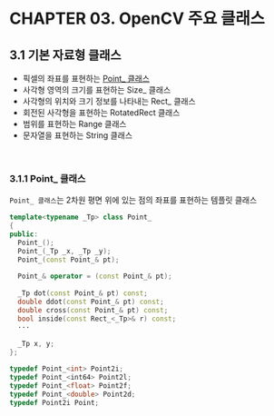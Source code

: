 # CHAPTER 03. OpenCV 주요 클래스

## 3.1 기본 자료형 클래스

* 픽셀의 좌표를 표현하는 [Point_ 클래스](#311-point_-%ED%81%B4%EB%9E%98%EC%8A%A4%ED%81%B4%EB%9E%98%EC%8A%A4)
* 사각형 영역의 크기를 표현하는 Size_ 클래스
* 사각형의 위치와 크기 정보를 나타내는 Rect_ 클래스
* 회전된 사각형을 표현하는 RotatedRect 클래스
* 범위를 표현하는 Range 클래스
* 문자열을 표현하는 String 클래스

<br/>

### 3.1.1 Point_ 클래스

`Point_ 클래스`는 2차원 평면 위에 있는 점의 좌표를 표현하는 템플릿 클래스

```c++
template<typename _Tp> class Point_
{
public:
  Point_();
  Point_(_Tp _x, _Tp _y);
  Point_(const Point_& pt);
  
  Point_& operator = (const Point_& pt);
  
  _Tp dot(const Point_& pt) const;
  double ddot(const Point_& pt) const;
  double cross(const Point_& pt) const;
  bool inside(const Rect_<_Tp>& r) const;
  ···
  
  _Tp x, y;
};

typedef Point_<int> Point2i;
typedef Point_<int64> Point2l;
typedef Point_<float> Point2f;
typedef Point_<double> Point2d;
typedef Point2i Point;
```

